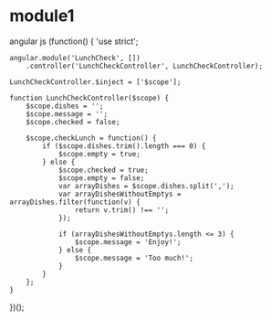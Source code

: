 # module1
angular js
(function() {
    'use strict';

    angular.module('LunchCheck', [])
        .controller('LunchCheckController', LunchCheckController);

    LunchCheckController.$inject = ['$scope'];

    function LunchCheckController($scope) {
        $scope.dishes = '';
        $scope.message = '';
        $scope.checked = false;

        $scope.checkLunch = function() {
            if ($scope.dishes.trim().length === 0) {
                $scope.empty = true;
            } else {
                $scope.checked = true;
                $scope.empty = false;
                var arrayDishes = $scope.dishes.split(',');
                var arrayDishesWithoutEmptys = arrayDishes.filter(function(v) {
                    return v.trim() !== '';
                });

                if (arrayDishesWithoutEmptys.length <= 3) {
                    $scope.message = 'Enjoy!';
                } else {
                    $scope.message = 'Too much!';
                }
            }
        };
    }
})();
